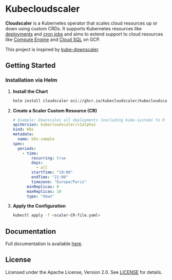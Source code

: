# Kubecloudscaler

**Cloudscaler** is a Kubernetes operator that scales cloud resources up or down using custom CRDs. It supports Kubernetes resources like [deployments](https://kubernetes.io/docs/concepts/workloads/controllers/deployment/) and [cron jobs](https://kubernetes.io/docs/concepts/workloads/controllers/cron-jobs/) and aims to extend support to cloud resources like [Compute Engine](https://cloud.google.com/compute/docs/instances) and [Cloud SQL](https://cloud.google.com/sql/docs) on GCP.

This project is inspired by [kube-downscaler](https://codeberg.org/hjacobs/kube-downscaler).

## Getting Started

### Installation via Helm

1. **Install the Chart**

    ```bash
    helm install cloudscaler oci://ghcr.io/kubecloudscaler/kubecloudscaler/kubecloudscaler --namespace cloudscaler-system
    ```

2. **Create a Scaler Custom Resource (CR)**

    ```yaml
    # Example: Downscales all deployments (excluding kube-system) to 0 from 19:00 to 21:00 (Paris time) daily.
    apiVersion: kubecloudscaler/v1alpha1
    kind: K8s
    metadata:
      name: k8s-sample
    spec:
      periods:
        - time:
            recurring: true
            days:
              - all
            startTime: "19:00"
            endTime: "21:00"
            timezone: "Europe/Paris"
          minReplicas: 0
          maxReplicas: 10
          type: "down"
    ```

3. **Apply the Configuration**

    ```bash
    kubectl apply -f <scaler-CR-file.yaml>
    ```

## Documentation

Full documentation is available [here](https://kubecloudscaler.cloud).

## License

Licensed under the Apache License, Version 2.0. See [LICENSE](http://www.apache.org/licenses/LICENSE-2.0) for details.
